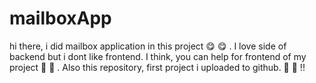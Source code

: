 # mailboxApp
 hi there, i did mailbox application in this project  😋  😋 . I love side of backend but i dont like frontend. I think, you can help for frontend of my project  🤭  🤭 .  Also this repository, first project i uploaded to github. 👋 👋 !!
